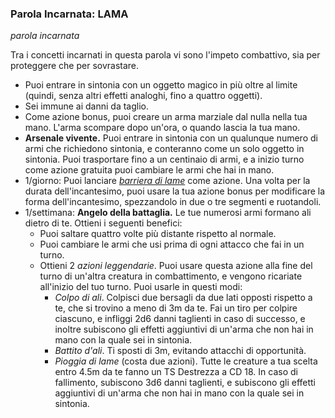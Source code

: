 ### Parola Incarnata: <span class="incarnate-word">LAMA</span>

*parola incarnata*

Tra i concetti incarnati in questa parola vi sono l'impeto combattivo, sia per proteggere che per sovrastare.

- Puoi entrare in sintonia con un oggetto magico in più oltre al limite (quindi, senza altri effetti analoghi, fino a quattro oggetti).
- Sei immune ai danni da taglio.
- Come azione bonus, puoi creare un arma marziale dal nulla nella tua mano. L'arma scompare dopo un'ora, o quando lascia la tua mano.
- **Arsenale vivente.** Puoi entrare in sintonia con un qualunque numero di armi che richiedono sintonia, e conteranno come un solo oggetto in sintonia. Puoi trasportare fino a un centinaio di armi, e a inizio turno come azione gratuita puoi cambiare le armi che hai in mano. 
- 1/giorno: Puoi lanciare [*barriera di lame*](https://dungeonsanddragons.fandom.com/it/wiki/Barriera_di_Lame) come azione. Una volta per la durata dell'incantesimo, puoi usare la tua azione bonus per modificare la forma dell'incantesimo, spezzandolo in due o tre segmenti e ruotandoli.
- 1/settimana: **Angelo della battaglia.** Le tue numerosi armi formano ali dietro di te. Ottieni i seguenti benefici:
    - Puoi saltare quattro volte più distante rispetto al normale.
    - Puoi cambiare le armi che usi prima di ogni attacco che fai in un turno.
    - Ottieni 2 *azioni leggendarie*. Puoi usare questa azione alla fine del turno di un'altra creatura in combattimento, e vengono ricariate all'inizio del tuo turno. Puoi usarle in questi modi:
        - *Colpo di ali*. Colpisci due bersagli da due lati opposti rispetto a te, che si trovino a meno di 3m da te. Fai un tiro per colpire ciascuno, e infliggi 2d6 danni taglienti in caso di successo, e inoltre subiscono gli effetti aggiuntivi di un'arma che non hai in mano con la quale sei in sintonia.
        - *Battito d'ali*. Ti sposti di 3m, evitando attacchi di opportunità.
        - *Pioggia di lame* (costa due azioni). Tutte le creature a tua scelta entro 4.5m da te fanno un TS Destrezza a CD 18. In caso di fallimento, subiscono 3d6 danni taglienti, e subiscono gli effetti aggiuntivi di un'arma che non hai in mano con la quale sei in sintonia.